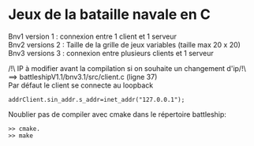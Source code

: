 # Jeux de la bataille navale en C

Bnv1 version 1 : connexion entre 1 client et 1 serveur  
Bnv2 versions 2 : Taille de la grille de jeux variables (taille max 20 x 20)  
Bnv3 versions 3 : connexion entre plusieurs clients et 1 serveur  

/!\ IP à modifier avant la compilation si on souhaite un changement d'ip/!\  
==> battleshipV1.1/bnv3.1/src/client.c (ligne 37)  
Par défaut le client se connecte au loopback  

```
addrClient.sin_addr.s_addr=inet_addr("127.0.0.1");
```

Noublier pas de compiler avec cmake dans le répertoire battleship:

```
>> cmake.
>> make
```
